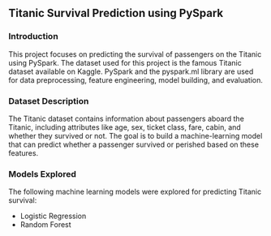 ## Titanic Survival Prediction using PySpark

### Introduction
This project focuses on predicting the survival of passengers on the Titanic using PySpark. The dataset used for this project is the famous Titanic dataset available on Kaggle. PySpark and the pyspark.ml library are used for data preprocessing, feature engineering, model building, and evaluation.

### Dataset Description
The Titanic dataset contains information about passengers aboard the Titanic, including attributes like age, sex, ticket class, fare, cabin, and whether they survived or not. The goal is to build a machine-learning model that can predict whether a passenger survived or perished based on these features.

### Models Explored
The following machine learning models were explored for predicting Titanic survival:

- Logistic Regression
- Random Forest

